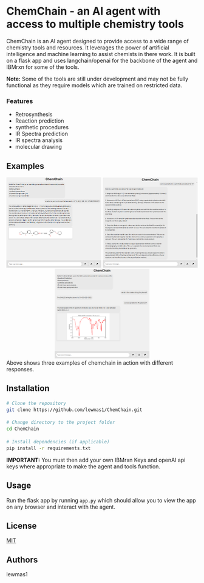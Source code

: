 # ChemChain - an AI agent with access to multiple chemistry tools

ChemChain is an AI agent designed to provide access to a wide range of chemistry tools and resources. It leverages the power of artificial intelligence and machine learning to assist chemists in there work. It is built on a flask app and uses langchain/openai for the backbone of the agent and IBMrxn for some of the tools.

**Note:** Some of the tools are still under development and may not be fully functional as they require models which are trained on restricted data.

### Features

- Retrosynthesis
- Reaction prediction
- synthetic procedures
- IR Spectra prediction
- IR spectra analysis
- molecular drawing

## Examples

<div style="display: flex;">
  <center>
  <img src="Figures/exp1.png" alt="Example" width="250" />
  <img src="Figures/exp2.png" alt="Example" width="250" />
  <img src="Figures/exp3.png" alt="Example" width="250" />
  </center>
</div>
Above shows three examples of chemchain in action with different responses.

## Installation
```bash
# Clone the repository
git clone https://github.com/lewmas1/ChemChain.git

# Change directory to the project folder
cd ChemChain

# Install dependencies (if applicable)
pip install -r requirements.txt
```
**IMPORTANT:** You must then add your own IBMrxn Keys and openAI api keys where appropriate to make the agent and tools function.
## Usage

Run the flask app by running `app.py` which should allow you to view the app on any browser and interact with the agent.

## License
[MIT](https://choosealicense.com/licenses/mit/)

## Authors
lewmas1